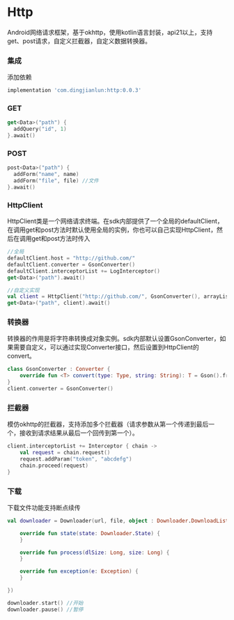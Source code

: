 # Http

Android网络请求框架，基于okhttp，使用kotlin语言封装，api21以上，支持get、post请求，自定义拦截器，自定义数据转换器。

### 集成
添加依赖
```gradle
implementation 'com.dingjianlun:http:0.0.3'
```

### GET
```kotlin
get<Data>("path") {
  addQuery("id", 1)
}.await()
```

### POST
```kotlin
post<Data>("path") {
  addForm("name", name)
  addForm("file", file) //文件
}.await()
```

### HttpClient
HttpClient类是一个网络请求终端。在sdk内部提供了一个全局的defaultClient，在调用get和post方法时默认使用全局的实例，你也可以自己实现HttpClient，然后在调用get和post方法时传入
```kotlin
//全局
defaultClient.host = "http://github.com/"
defaultClient.converter = GsonConverter()
defaultClient.interceptorList += LogInterceptor()
get<Data>("path").await()

//自定义实现
val client = HttpClient("http://github.com/", GsonConverter(), arrayListOf(LogInterceptor()))
get<Data>("path", client).await()
```

### 转换器
转换器的作用是将字符串转换成对象实例。sdk内部默认设置GsonConverter，如果需要自定义，可以通过实现Converter接口，然后设置到HttpClient的convert。
```kotlin
class GsonConverter : Converter {
    override fun <T> convert(type: Type, string: String): T = Gson().fromJson(string, type)
}
client.converter = GsonConverter()
```
### 拦截器
模仿okhttp的拦截器，支持添加多个拦截器（请求参数从第一个传递到最后一个，接收到请求结果从最后一个回传到第一个）。
```kotlin
client.interceptorList += Interceptor { chain ->
    val request = chain.request()
    request.addParam("token", "abcdefg")
    chain.proceed(request)
}
```

### 下载
下载文件功能支持断点续传
```kotlin
val downloader = Downloader(url, file, object : Downloader.DownloadListener {

    override fun state(state: Downloader.State) {
    }

    override fun process(dlSize: Long, size: Long) {
    }

    override fun exception(e: Exception) {
    }

})

downloader.start() //开始
downloader.pause() //暂停

```